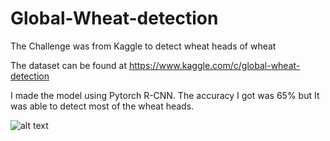 # Global-Wheat-detection
The Challenge was from Kaggle to detect wheat heads of wheat 

The dataset can be found at https://www.kaggle.com/c/global-wheat-detection

I made the model using Pytorch R-CNN. The accuracy I got was 65% but It was able to detect most of the wheat heads.

![alt text](https://raw.githubusercontent.com/username/projectname/branch/path/to/img.png)
